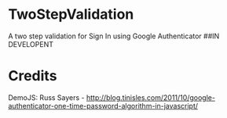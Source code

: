 # TwoStepValidation
A two step validation for Sign In using Google Authenticator
##IN DEVELOPENT
# Credits 
DemoJS: Russ Sayers - http://blog.tinisles.com/2011/10/google-authenticator-one-time-password-algorithm-in-javascript/
